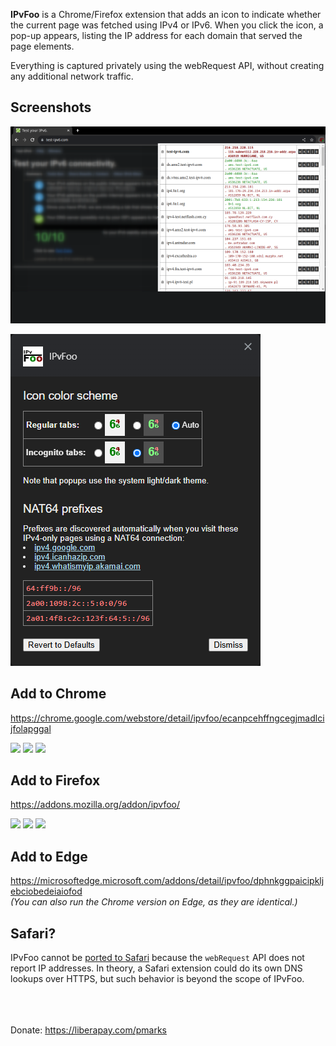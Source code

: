 **IPvFoo** is a Chrome/Firefox extension that adds an icon to indicate whether the current page was fetched using IPv4 or IPv6. When you click the icon, a pop-up appears, listing the IP address for each domain that served the page elements.

Everything is captured privately using the webRequest API, without creating any additional network traffic.

## Screenshots
![Screenshot](/misc/screenshot_webstore_1_640x400.png?raw=true)

![Screenshot](/misc/screenshot_options.png?raw=true)

## Add to Chrome
https://chrome.google.com/webstore/detail/ipvfoo/ecanpcehffngcegjmadlcijfolapggal

<picture><img src="https://badgen.net/chrome-web-store/v/ecanpcehffngcegjmadlcijfolapggal"></picture>
<picture><img src="https://badgen.net/chrome-web-store/users/ecanpcehffngcegjmadlcijfolapggal"></picture>
<picture><img src="https://badgen.net/chrome-web-store/rating/ecanpcehffngcegjmadlcijfolapggal"></picture>

## Add to Firefox
https://addons.mozilla.org/addon/ipvfoo/  

<picture><img src="https://badgen.net/amo/v/ipvfoo"></picture>
<picture><img src="https://badgen.net/amo/users/ipvfoo"></picture>
<picture><img src="https://badgen.net/amo/rating/ipvfoo"></picture>

## Add to Edge
https://microsoftedge.microsoft.com/addons/detail/ipvfoo/dphnkggpaicipkljebciobedeiaiofod  
*(You can also run the Chrome version on Edge, as they are identical.)*

## Safari?

IPvFoo cannot be [ported to Safari](https://github.com/pmarks-net/ipvfoo/issues/39) because the `webRequest` API does not report IP addresses.  In theory, a Safari extension could do its own DNS lookups over HTTPS, but such behavior is beyond the scope of IPvFoo.

<br><br><br>
Donate: https://liberapay.com/pmarks
